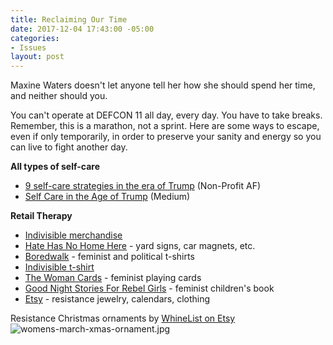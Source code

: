 ```yaml
---
title: Reclaiming Our Time
date: 2017-12-04 17:43:00 -05:00
categories:
- Issues
layout: post
---
```


Maxine Waters doesn't let anyone tell her how she should spend her time, and neither should you.

You can't operate at DEFCON 11 all day, every day. You have to take breaks. Remember, this is a marathon, not a sprint. Here are some ways to escape, even if only temporarily, in order to preserve your sanity and energy so you can live to fight another day. 

**All types of self-care**
* [9 self-care strategies in the era of Trump](http://bit.ly/2xSVtaU) (Non-Profit AF)
* [Self Care in the Age of Trump](http://bit.ly/2ALSSBV) (Medium)

**Retail Therapy**
* [Indivisible merchandise](http://bit.ly/2AfNcwl)
* [Hate Has No Home Here](http://bit.ly/2AW63Az) - yard signs, car magnets, etc. 
* [Boredwalk](http://bit.ly/2zP5k05) - feminist and political t-shirts
* [Indivisible t-shirt](http://bit.ly/2AU48g5)
* [The Woman Cards](http://bit.ly/2ac490z) - feminist playing cards
* [Good Night Stories For Rebel Girls](http://bit.ly/2iNZ0QT) - feminist children's book
* [Etsy](http://etsy.me/2A3otiI) - resistance jewelry, calendars, clothing


Resistance Christmas ornaments by [WhineList on Etsy](http://etsy.me/2jeq7Uf)
![womens-march-xmas-ornament.jpg](/uploads/womens-march-xmas-ornament.jpg)